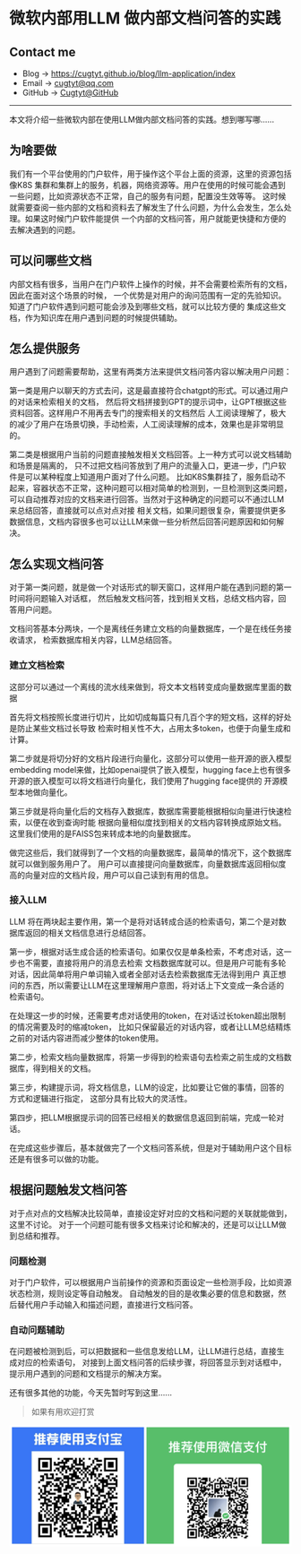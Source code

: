 # 微软内部用LLM 做内部文档问答的实践

## Contact me

* Blog -> <https://cugtyt.github.io/blog/llm-application/index>
* Email -> <cugtyt@qq.com>
* GitHub -> [Cugtyt@GitHub](https://github.com/Cugtyt)

---

本文将介绍一些微软内部在使用LLM做内部文档问答的实践。想到哪写哪......

## 为啥要做

我们有一个平台使用的门户软件，用于操作这个平台上面的资源，这里的资源包括像K8S 集群和集群上的服务，机器，网络资源等。用户在使用的时候可能会遇到一些问题，比如资源状态不正常，自己的服务有问题，配置没生效等等。
这时候就需要查阅一些内部的文档和资料去了解发生了什么问题，为什么会发生，怎么处理。如果这时候门户软件能提供
一个内部的文档问答，用户就能更快捷和方便的去解决遇到的问题。

## 可以问哪些文档

内部文档有很多，当用户在门户软件上操作的时候，并不会需要检索所有的文档，因此在面对这个场景的时候，
一个优势是对用户的询问范围有一定的先验知识。知道了门户软件遇到问题可能会涉及到哪些文档，就可以比较方便的
集成这些文档，作为知识库在用户遇到问题的时候提供辅助。

## 怎么提供服务

用户遇到了问题需要帮助，这里有两类方法来提供文档问答内容以解决用户问题：

第一类是用户以聊天的方式去问，这是最直接符合chatgpt的形式。可以通过用户的对话来检索相关的文档，
然后将文档拼接到GPT的提示词中，让GPT根据这些资料回答。这样用户不用再去专门的搜索相关的文档然后
人工阅读理解了，极大的减少了用户在场景切换，手动检索，人工阅读理解的成本，效果也是非常明显的。

第二类是根据用户当前的问题直接触发相关文档回答。上一种方式可以说文档辅助和场景是隔离的，
只不过把文档问答放到了用户的流量入口，更进一步，门户软件是可以某种程度上知道用户面对了什么问题。
比如K8S集群挂了，服务启动不起来，容器状态不正常，这种问题可以相对简单的检测到，一旦检测到这类问题，
可以自动推荐对应的文档来进行回答。当然对于这种确定的问题可以不通过LLM来总结回答，直接就可以点对点对接
相关文档，如果问题很复杂，需要提供更多数据信息，文档内容很多也可以让LLM来做一些分析然后回答问题原因和如何解决。

## 怎么实现文档问答

对于第一类问题，就是做一个对话形式的聊天窗口，这样用户能在遇到问题的第一时间将问题输入对话框，
然后触发文档问答，找到相关文档，总结文档内容，回答用户问题。

文档问答基本分两块，一个是离线任务建立文档的向量数据库，一个是在线任务接收请求，
检索数据库相关内容，LLM总结回答。

### 建立文档检索

这部分可以通过一个离线的流水线来做到，将文本文档转变成向量数据库里面的数据

首先将文档按照长度进行切片，比如切成每篇只有几百个字的短文档，这样的好处是防止某些文档过长导致
检索时相关性不大，占用太多token，也便于向量生成和计算。

第二步就是将切分好的文档片段进行向量化，这部分可以使用一些开源的嵌入模型embedding model来做，比如openai提供了嵌入模型，hugging face上也有很多开源的嵌入模型可以将文档进行向量化，我们使用了hugging face提供的
开源模型本地做向量化。

第三步就是将向量化后的文档存入数据库，数据库需要能根据相似向量进行快速检索，以便在收到查询时能
根据向量相似度找到相关的文档内容转换成原始文档。这里我们使用的是FAISS包来转成本地的向量数据库。

做完这些后，我们就得到了一个文档的向量数据库，最简单的情况下，这个数据库就可以做到服务用户了。
用户可以直接提问向量数据库，向量数据库返回相似度高的向量对应的文档片段，用户可以自己读到有用的信息。

### 接入LLM

LLM 将在两块起主要作用，第一个是将对话转成合适的检索语句，第二个是对数据库返回的相关文档信息进行总结回答。

第一步，根据对话生成合适的检索语句。如果仅仅是单条检索，不考虑对话，这一步也不需要，直接将用户的消息去检索
文档数据库就可以。但是用户可能有多轮对话，因此简单将用户单词输入或者全部对话去检索数据库无法得到用户
真正想问的东西，所以需要让LLM在这里理解用户意图，将对话上下文变成一条合适的检索语句。

在处理这一步的时候，还需要考虑对话使用的token，在对话过长token超出限制的情况需要及时的缩减token，
比如只保留最近的对话内容，或者让LLM总结精炼之前的对话内容进而减少整体的token使用。

第二步，检索文档向量数据库，将第一步得到的检索语句去检索之前生成的文档数据库，得到相关的文档。

第三步，构建提示词，将文档信息，LLM的设定，比如要让它做的事情，回答的方式和逻辑进行指定，
这部分具有比较大的灵活性。

第四步，把LLM根据提示词的回答已经相关的数据信息返回到前端，完成一轮对话。

在完成这些步骤后，基本就做完了一个文档问答系统，但是对于辅助用户这个目标还是有很多可以做的功能。

## 根据问题触发文档问答

对于点对点的文档解决比较简单，直接设定好对应的文档和问题的关联就能做到，这里不讨论。
对于一个问题可能有很多文档来讨论和解决的，还是可以让LLM做到总结和推荐。

### 问题检测

对于门户软件，可以根据用户当前操作的资源和页面设定一些检测手段，比如资源状态检测，规则设定等自动触发。
自动触发的目的是收集必要的信息和数据，然后替代用户手动输入和描述问题，直接进行文档问答。

### 自动问题辅助

在问题被检测到后，可以把数据和一些信息发给LLM，让LLM进行总结，直接生成对应的检索语句，
对接到上面文档问答的后续步骤，将回答显示到对话框中，提示用户遇到的问题和文档提示的解决方案。

还有很多其他的功能，今天先暂时写到这里......

> 如果有用欢迎打赏

![](../buymeacoffee.jpg)